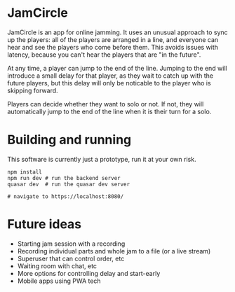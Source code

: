 JamCircle
=========

JamCircle is an app for online jamming.  It uses an unusual approach to sync up
the players:  all of the players are arranged in a line, and everyone can hear
and see the players who come before them.  This avoids issues with latency,
because you can't hear the players that are "in the future".

At any time, a player can jump to the end of the line.  Jumping to the end will
introduce a small delay for that player, as they wait to catch up with the
future players, but this delay will only be noticable to the player who is
skipping forward.

Players can decide whether they want to solo or not.  If not, they will
automatically jump to the end of the line when it is their turn for a solo.
 

Building and running
====================

This software is currently just a prototype, run it at your own risk.

    npm install
    npm run dev # run the backend server
    quasar dev  # run the quasar dev server

    # navigate to https://localhost:8080/


Future ideas
============

* Starting jam session with a recording
* Recording individual parts and whole jam to a file (or a live stream)
* Superuser that can control order, etc
* Waiting room with chat, etc
* More options for controlling delay and start-early
* Mobile apps using PWA tech

